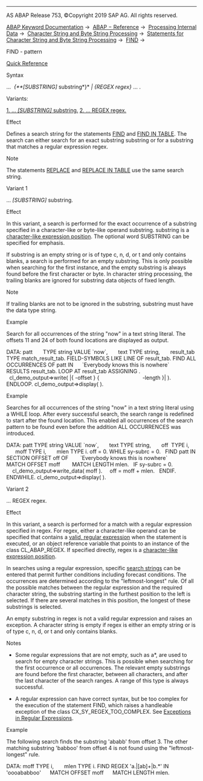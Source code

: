   

* * *

AS ABAP Release 753, ©Copyright 2019 SAP AG. All rights reserved.

[ABAP Keyword Documentation](javascript:call_link\('abenabap.htm'\)) →  [ABAP − Reference](javascript:call_link\('abenabap_reference.htm'\)) →  [Processing Internal Data](javascript:call_link\('abenabap_data_working.htm'\)) →  [Character String and Byte String Processing](javascript:call_link\('abenabap_data_string.htm'\)) →  [Statements for Character String and Byte String Processing](javascript:call_link\('abenstring_processing_statements.htm'\)) →  [FIND](javascript:call_link\('abapfind.htm'\)) → 

FIND - pattern

[Quick Reference](javascript:call_link\('abapfind_shortref.htm'\))

Syntax

...  *{**\[*SUBSTRING*\]* substring*}* *|* *{*REGEX regex*}* ... .

Variants:

[1\. ... *\[*SUBSTRING*\]* substring.](#!ABAP_VARIANT_1@1@)
[2\. ... REGEX regex.](#!ABAP_VARIANT_2@2@)

Effect

Defines a search string for the statements [FIND](javascript:call_link\('abapfind.htm'\)) and [FIND IN TABLE](javascript:call_link\('abapfind_itab.htm'\)). The search can either search for an exact substring substring or for a substring that matches a regular expression regex.

Note

The statements [REPLACE](javascript:call_link\('abapreplace.htm'\)) and [REPLACE IN TABLE](javascript:call_link\('abapreplace_itab.htm'\)) use the same search string.

Variant 1

... *\[*SUBSTRING*\]* substring.

Effect

In this variant, a search is performed for the exact occurrence of a substring specified in a character-like or byte-like operand substring. substring is a [character-like expression position](javascript:call_link\('abencharlike_expr_position_glosry.htm'\) "Glossary Entry"). The optional word SUBSTRING can be specified for emphasis.

If substring is an empty string or is of type c, n, d, or t and only contains blanks, a search is performed for an empty substring. This is only possible when searching for the first instance, and the empty substring is always found before the first character or byte. In character string processing, the trailing blanks are ignored for substring data objects of fixed length.

Note

If trailing blanks are not to be ignored in the substring, substring must have the data type string.

Example

Search for all occurrences of the string "now" in a text string literal. The offsets 11 and 24 of both found locations are displayed as output.

DATA: patt       TYPE string VALUE \`now\`,
      text TYPE string,
      result\_tab TYPE match\_result\_tab.
FIELD-SYMBOLS <match> LIKE LINE OF result\_tab.
FIND ALL OCCURRENCES OF patt IN
     \`Everybody knows this is nowhere\`
     RESULTS result\_tab.
LOOP AT result\_tab ASSIGNING <match>.
  cl\_demo\_output=>write( |{ <match>-offset } {
                            <match>-length }| ).
ENDLOOP.
cl\_demo\_output=>display( ).

Example

Searches for all occurrences of the string "now" in a text string literal using a WHILE loop. After every successful search, the search range is redefined to start after the found location. This enabled all occurrences of the search pattern to be found even before the addition ALL OCCURRENCES was introduced.

DATA: patt TYPE string VALUE \`now\`,
      text TYPE string,
      off  TYPE i,
      moff TYPE i,
      mlen TYPE i.
off = 0.
WHILE sy-subrc = 0.
  FIND patt IN SECTION OFFSET off OF
       \`Everybody knows this is nowhere\`
       MATCH OFFSET moff
       MATCH LENGTH mlen.
  IF sy-subrc = 0.
    cl\_demo\_output=>write\_data( moff ).
    off = moff + mlen.
  ENDIF.
ENDWHILE.
cl\_demo\_output=>display( ).

Variant 2

... REGEX regex.

Effect

In this variant, a search is performed for a match with a regular expression specified in regex. For regex, either a character-like operand can be specified that contains a [valid, regular expression](javascript:call_link\('abenregex_syntax.htm'\)) when the statement is executed, or an object reference variable that points to an instance of the class CL\_ABAP\_REGEX. If specified directly, regex is a [character-like expression position](javascript:call_link\('abencharlike_expr_position_glosry.htm'\) "Glossary Entry").

In searches using a regular expression, specific [search strings](javascript:call_link\('abenregex_search.htm'\)) can be entered that permit further conditions including forecast conditions. The occurrences are determined according to the "leftmost-longest" rule. Of all the possible matches between the regular expression and the required character string, the substring starting in the furthest position to the left is selected. If there are several matches in this position, the longest of these substrings is selected.

An empty substring in regex is not a valid regular expression and raises an exception. A character string is empty if regex is either an empty string or is of type c, n, d, or t and only contains blanks.

Notes

-   Some regular expressions that are not empty, such as a\*, are used to search for empty character strings. This is possible when searching for the first occurrence or all occurrences. The relevant empty substrings are found before the first character, between all characters, and after the last character of the search ranges. A range of this type is always successful.
    
-   A regular expression can have correct syntax, but be too complex for the execution of the statement FIND, which raises a handleable exception of the class CX\_SY\_REGEX\_TOO\_COMPLEX. See [Exceptions in Regular Expressions](javascript:call_link\('abenregex_exceptions.htm'\)).
    

Example

The following search finds the substring 'ababb' from offset 3. The other matching substring 'babboo' from offset 4 is not found using the "leftmost-longest" rule.

DATA: moff TYPE i,
      mlen TYPE i.
FIND REGEX 'a.|\[ab\]+|b.\*' IN 'oooababboo'
     MATCH OFFSET moff
     MATCH LENGTH mlen.